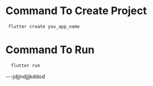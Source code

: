 # Command To Create Project
     flutter create you_app_name
# Command To Run
      flutter run

---jdjjndjjjkddod